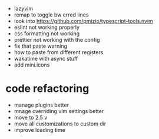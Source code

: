 - lazyvim
- remap to toggle bw erred lines
- look into https://github.com/pmizio/typescript-tools.nvim
- eslint not working properly
- css formatting not working
- prettier not working with the config
- fix that paste warning
- how to paste from different registers
- wakatime with async stuff
- add mini.icons

# code refactoring
- manage plugins better
- mnage overriding vim settings better
- move to 2.5 v
- move all customizations to custom dir
- improve loading time
